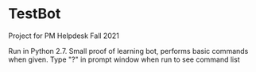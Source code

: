 # TestBot
Project for PM Helpdesk Fall 2021

Run in Python 2.7.
Small proof of learning bot, performs basic commands when given.
Type "?" in prompt window when run to see command list
